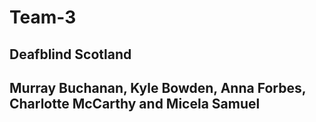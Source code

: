 # Team-3

## Deafblind Scotland

## Murray Buchanan, Kyle Bowden, Anna Forbes, Charlotte McCarthy and Micela Samuel
